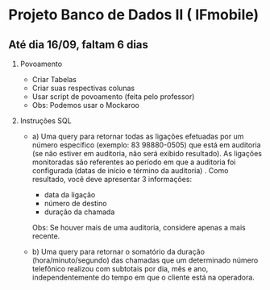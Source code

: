 # Projeto Banco de Dados II ( IFmobile)

<h2> Até dia 16/09, faltam 6 dias </h2>

1) Povoamento 
    - Criar Tabelas
    - Criar suas respectivas colunas
    - Usar script de povoamento (feita pelo professor)
    - Obs: Podemos usar o Mockaroo

2) Instruções SQL
    - a) Uma query para retornar todas as ligações efetuadas por um número específico (exemplo: 83 98880-0505) que está em auditoria (se não estiver em auditoria, não será exibido         resultado). As ligações monitoradas são referentes ao período em que a auditoria foi configurada (datas de início e término da auditoria) . Como resultado, você deve               apresentar 3 informações:

        - data da ligação
        - número de destino
        - duração da chamada

        Obs: Se houver mais de uma auditoria, considere apenas a mais recente.

    - b) Uma query para retornar o somatório da duração (hora/minuto/segundo) das chamadas que um determinado número telefônico realizou com subtotais por dia, mês e ano,                independentemente do tempo em que o cliente está na operadora.
